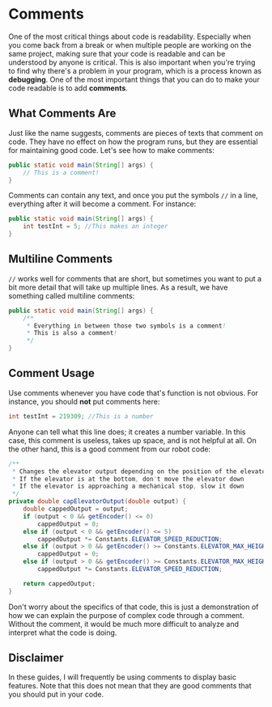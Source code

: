 # Comments

One of the most critical things about code is readability. Especially when you come back from a break or when multiple people are working on the same project, making sure that your code is readable and can be understood by anyone is critical. This is also important when you're trying to find why there's a problem in your program, which is a process known as **debugging**. One of the most important things that you can do to make your code readable is to add **comments**.

## What Comments Are

Just like the name suggests, comments are pieces of texts that comment on code. They have no effect on how the program runs, but they are essential for maintaining good code. Let's see how to make comments:

```java
public static void main(String[] args) {
    // This is a comment!
}
```

Comments can contain any text, and once you put the symbols `//` in a line, everything after it will become a comment. For instance:

```java
public static void main(String[] args) {
    int testInt = 5; //This makes an integer
}
```

## Multiline Comments

`//` works well for comments that are short, but sometimes you want to put a bit more detail that will take up multiple lines. As a result, we have something called multiline comments:

```java
public static void main(String[] args) {
    /**
     * Everything in between those two symbols is a comment!
     * This is also a comment!
     */
}
```

## Comment Usage

Use comments whenever you have code that's function is not obvious. For instance, you should **not** put comments here:

```java
int testInt = 219309; //This is a number
```

Anyone can tell what this line does; it creates a number variable. In this case, this comment is useless, takes up space, and is not helpful at all. On the other hand, this is a good comment from our robot code:

```java
/**
 * Changes the elevator output depending on the position of the elevator
 * If the elevator is at the bottom, don't move the elevator down
 * If the elevator is approaching a mechanical stop, slow it down
 */
private double capElevatorOutput(double output) {
    double cappedOutput = output;
    if (output < 0 && getEncoder() <= 0)
        cappedOutput = 0;
    else if (output < 0 && getEncoder() <= 5)
        cappedOutput *= Constants.ELEVATOR_SPEED_REDUCTION;
    else if (output > 0 && getEncoder() >= Constants.ELEVATOR_MAX_HEIGHT)
        cappedOutput = 0;
    else if (output > 0 && getEncoder() >= Constants.ELEVATOR_MAX_HEIGHT - 5)
        cappedOutput *= Constants.ELEVATOR_SPEED_REDUCTION;

    return cappedOutput;
}
```

Don't worry about the specifics of that code, this is just a demonstration of how we can explain the purpose of complex code through a comment. Without the comment, it would be much more difficult to analyze and interpret what the code is doing.

## Disclaimer

In these guides, I will frequently be using comments to display basic features. Note that this does not mean that they are good comments that you should put in your code.
